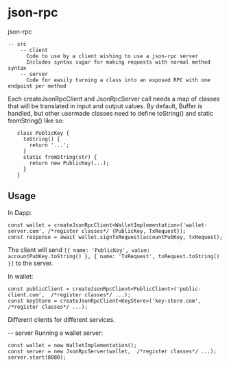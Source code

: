 # json-rpc

json-rpc

```
-- src
    -- client
      Code to use by a client wishing to use a json-rpc server
      Includes syntax sugar for making requests with normal method syntax
    -- server
      Code for easily turning a class into an exposed RPC with one endpoint per method
```

Each createJsonRpcClient and JsonRpcServer call needs a map of classes that will be translated in input and output values.
By default, Buffer is handled, but other usermade classes need to define toString() and static fromString() like so:

```
   class PublicKey {
     toString() {
       return '...';
     }
     static fromString(str) {
       return new PublicKey(...);
     }
   }
```

## Usage

In Dapp:

```
const wallet = createJsonRpcClient<WalletImplementation>('wallet-server.com', /*register classes*/ {PublicKey, TxRequest});
const response = await wallet.signTxRequest(accountPubKey, txRequest);
```

The client will send `[{ name: 'PublicKey', value: accountPubKey.toString() }, { name: 'TxRequest', txRequest.toString() }]` to the server.

In wallet:

```
const publicClient = createJsonRpcClient<PublicClient>('public-client.com',  /*register classes*/ ...);
const keyStore = createJsonRpcClient<KeyStore>('key-store.com',  /*register classes*/ ...);
```

Different clients for different services.

-- server
Running a wallet server:

```
const wallet = new WalletImplementation();
const server = new JsonRpcServer(wallet,  /*register classes*/ ...);
server.start(8080);
```
